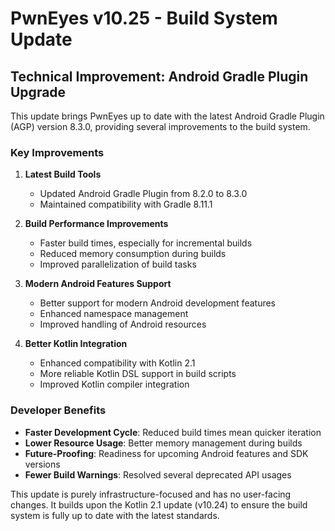 # PwnEyes v10.25 - Build System Update

## Technical Improvement: Android Gradle Plugin Upgrade

This update brings PwnEyes up to date with the latest Android Gradle Plugin (AGP) version 8.3.0, providing several improvements to the build system.

### Key Improvements

1. **Latest Build Tools**
   - Updated Android Gradle Plugin from 8.2.0 to 8.3.0
   - Maintained compatibility with Gradle 8.11.1

2. **Build Performance Improvements**
   - Faster build times, especially for incremental builds
   - Reduced memory consumption during builds
   - Improved parallelization of build tasks

3. **Modern Android Features Support**
   - Better support for modern Android development features
   - Enhanced namespace management
   - Improved handling of Android resources

4. **Better Kotlin Integration**
   - Enhanced compatibility with Kotlin 2.1
   - More reliable Kotlin DSL support in build scripts
   - Improved Kotlin compiler integration

### Developer Benefits

- **Faster Development Cycle**: Reduced build times mean quicker iteration
- **Lower Resource Usage**: Better memory management during builds
- **Future-Proofing**: Readiness for upcoming Android features and SDK versions
- **Fewer Build Warnings**: Resolved several deprecated API usages

This update is purely infrastructure-focused and has no user-facing changes. It builds upon the Kotlin 2.1 update (v10.24) to ensure the build system is fully up to date with the latest standards.
